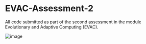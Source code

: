 # EVAC-Assessment-2
All code submitted as part of the second assessment in the module Evolutionary and Adaptive Computing (EVAC).

![image](https://github.com/user-attachments/assets/f764b339-26f6-4ae7-89d6-380deaf81dd8)
